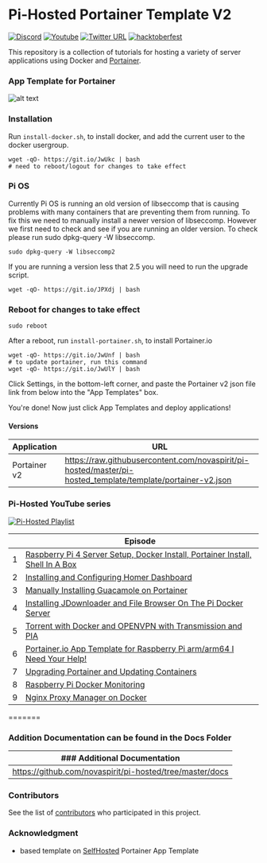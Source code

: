 # Pi-Hosted Portainer Template V2

[![Discord](https://img.shields.io/discord/316245914987528193?logo=discord)](https://discord.com/invite/v8dAnFV) [![Youtube](https://img.shields.io/badge/YouTube-FF0000?style=flat-square&logo=youtube&logoColor=white)](https://www.youtube.com/channel/UCrjKdwxaQMSV_NDywgKXVmw) [![Twitter URL](https://img.shields.io/twitter/follow/novaspirittech?style=flat-square&logo=twitter)](https://twitter.com/novaspirittech) [![hacktoberfest](https://img.shields.io/badge/hacktoberfest-friendly-orange)](https://hacktoberfest.digitalocean.com)

This repository is a collection of tutorials for hosting a variety of server applications using Docker and [Portainer](https://github.com/portainer/portainer).

### App Template for Portainer
![alt text](https://github.com/novaspirit/pi-hosted/blob/master/apptemplate.png?raw=true)

### Installation
Run `install-docker.sh`, to install docker, and add the current user to the docker usergroup.
```
wget -qO- https://git.io/JwUkc | bash
# need to reboot/logout for changes to take effect
```

### Pi OS
Currently Pi OS is running an old version of libseccomp that is causing problems with many containers that are preventing them from running.  To fix this we need to manually install a newer version of libseccomp.  However we first need to check and see if you are running an older version.  To check please run sudo dpkg-query -W libseccomp.
```
sudo dpkg-query -W libseccomp2
```
If you are running a version less that 2.5 you will need to run the upgrade script.

```
wget -qO- https://git.io/JPXdj | bash
```

### Reboot for changes to take effect

```
sudo reboot
```

After a reboot, run `install-portainer.sh`, to install Portainer.io
```
wget -qO- https://git.io/JwUnf | bash
# to update portainer, run this command
wget -qO- https://git.io/JwUlY | bash
```
Click Settings, in the bottom-left corner, and paste the Portainer v2 json file link from below into the "App Templates" box.

You're done! Now just click App Templates and deploy applications!

#### Versions
| Application  | URL |
| ------------- | ------------- |
| Portainer v2 | https://raw.githubusercontent.com/novaspirit/pi-hosted/master/pi-hosted_template/template/portainer-v2.json |

### Pi-Hosted YouTube series

[![Pi-Hosted Playlist](https://i.ytimg.com/vi/cO2-gQ09Jj0/hqdefault.jpg?sqp=-oaymwEXCNACELwBSFryq4qpAwkIARUAAIhCGAE=&rs=AOn4CLAfgdX8HlHas2CddSmgwJzergnTzQ)](https://www.youtube.com/watch?v=cO2-gQ09Jj0&list=PL846hFPMqg3jwkxcScD1xw2bKXrJVvarc)


|   | Episode                                                                                                                                                                       |
|---|-------------------------------------------------------------------------------------------------------------------------------------------------------------------------------|
| 1 | [Raspberry Pi 4 Server Setup, Docker Install, Portainer Install, Shell In A Box](https://www.youtube.com/watch?v=cO2-gQ09Jj0&list=PL846hFPMqg3jwkxcScD1xw2bKXrJVvarc&index=1) |
| 2 |                   [Installing and Configuring Homer Dashboard](https://www.youtube.com/watch?v=_d3J88ootYo&list=PL846hFPMqg3jwkxcScD1xw2bKXrJVvarc&index=2)                   |
| 3 |                   [Manually Installing Guacamole on Portainer](https://www.youtube.com/watch?v=cKAhnf8X1lo&list=PL846hFPMqg3jwkxcScD1xw2bKXrJVvarc&index=3)                   |
| 4 |         [Installing JDownloader and File Browser On The Pi Docker Server](https://www.youtube.com/watch?v=30MYRgCObu8&list=PL846hFPMqg3jwkxcScD1xw2bKXrJVvarc&index=4)        |
| 5 |            [Torrent with Docker and OPENVPN with Transmission and PIA](https://www.youtube.com/watch?v=tGLVEq913_4&list=PL846hFPMqg3jwkxcScD1xw2bKXrJVvarc&index=5)           |
| 6 |     [Portainer.io App Template for Raspberry Pi arm/arm64 I Need Your Help!](https://www.youtube.com/watch?v=Zn-VELlaIN4&list=PL846hFPMqg3jwkxcScD1xw2bKXrJVvarc&index=6)     |
| 7 |                   [Upgrading Portainer and Updating Containers](https://www.youtube.com/watch?v=q3wKqk8qVS8&list=PL846hFPMqg3jwkxcScD1xw2bKXrJVvarc&index=7)                  |
| 8 |                         [Raspberry Pi Docker Monitoring](https://www.youtube.com/watch?v=IoD3vFuep64&list=PL846hFPMqg3jwkxcScD1xw2bKXrJVvarc&index=8)                         |
| 9 |                         [Nginx Proxy Manager on Docker](https://www.youtube.com/watch?v=yl2Laxbqvo8)                         |

=======
### Addition Documentation can be found in the Docs Folder

| ### Additional Documentation |
| ------------- |
| https://github.com/novaspirit/pi-hosted/tree/master/docs |


### Contributors

See the list of [contributors](https://github.com/novaspirit/pi-hosted/graphs/contributors) who participated in this project.

### Acknowledgment
* based template on [SelfHosted](https://github.com/SelfhostedPro/selfhosted_templates) Portainer App Template

